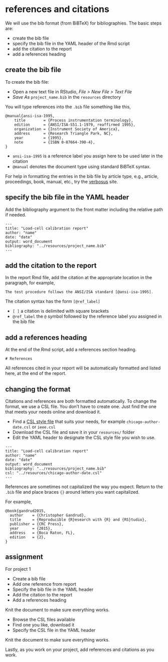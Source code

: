 
# references and citations

We will use the bib format (from BiBTeX) for bibliographies. The basic
steps are:

  - create the bib file  
  - specify the bib file in the YAML header of the Rmd script
  - add the citation to the report  
  - add a references heading

## create the bib file

To create the bib file:

  - Open a new text file in RStudio, *File \> New File \> Text File*  
  - *Save As* `project_name.bib` in the `resources` directory

You will type references into the `.bib` file something like this,

<pre class="r"><code>@manual{ansi-isa-1995,
    title        = {Process instrumentation terminology},
    edition      = {ANSI/ISA-S51.1-1979, reaffirmed 1995},
    organization = {Instrument Society of America},
    address      = {Research Triangle Park, NC},
    year         = {1995},
    note         = {ISBN 0-87664-390-4},
}</code></pre>

  - `ansi-isa-1995` is a reference label you assign here to be used
    later in the citation  
  - `@manual` denotes the document type using standard BiBTeX syntax.

For help in formatting the entries in the bib file by article type,
e.g., article, proceedings, book, manual, etc., try the
[verbosus](https://verbosus.com/bibtex-style-examples.html) site.

## specify the bib file in the YAML header

Add the bibliography argument to the front matter including the relative
path if needed.

<pre class="r"><code>---
title: "Load-cell calibration report"
author: "name"
date: "date"
output: word_document
bibliography: "../resources/project_name.bib"
---</code></pre>

## add the citation to the report

In the report Rmd file, add the citation at the appropriate location in
the paragraph, for
example,

<pre class="r"><code>The test procedure follows the ANSI/ISA standard [@ansi-isa-1995]. 
</code></pre>

The citation syntax has the form `[@ref_label]`

  - `[ ]` a citation is delimited with square brackets
  - `@ref_label` the `@` symbol followed by the reference label you
    assigned in the bib file

## add a references heading

At the end of the Rmd script, add a references section heading.

<pre class="r"><code># References
</code></pre>

All references cited in your report will be automatically formatted and
listed here, at the end of the report.

## changing the format

Citations and references are both formatted automatically. To change the
format, we use a CSL file. You don’t have to create one. Just find the
one that meets your needs online and download it.

  - Find a [CSL style file](http://citationstyles.org/styles/) that
    suits your needs, for example `chicago-author-date.csl` or
    `ieee.csl`
  - Download the CSL file and save it in your `resources/` folder  
  - Edit the YAML header to designate the CSL style file you wish to
    use.

<pre class="r"><code>---
title: "Load-cell calibration report"
author: "name"
date: "date"
output: word_document
bibliography: "../resources/project_name.bib"
csl: "../resources/chicago-author-date.csl"
---</code></pre>

References are sometimes not capitalized the way you expect. Return to
the `.bib` file and place braces `{}` around letters you want
capitalized.

For example,

    @book{gandrud2015,
      author    = {Christopher Gandrud}, 
      title     = {Reproducible {R}esearch with {R} and {RS}tudio},
      publisher = {CRC Press},
      year      = {2015},
      address   = {Boca Raton, FL},
      edition   = {2},
    }

## assignment

For project 1

  - Create a bib file  
  - Add one reference from report
  - Specify the bib file in the YAML header
  - Add the citation to the report  
  - Add a references heading

Knit the document to make sure everything works.

  - Browse the CSL files available
  - Find one you like, download it
  - Specify the CSL file in the YAML header

Knit the document to make sure everything works.

Lastly, as you work on your project, add references and citations as you
work.
